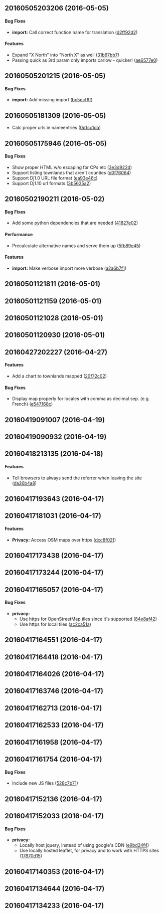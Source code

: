 <a name="20160505203206"></a>
## 20160505203206 (2016-05-05)


#### Bug Fixes

* **import:**  Call correct function name for translation ([d2ff92d2](d2ff92d2))

#### Features

*   Expand "X North" into "North X" as well ([31b67bb7](31b67bb7))
*   Passing quick as 3rd param only imports carlow - quicker! ([ae6577e0](ae6577e0))



<a name="20160505201215"></a>
## 20160505201215 (2016-05-05)

#### Bug Fixes

* **import:**  Add missing import ([bc5dcf6f](bc5dcf6f))

<a name="20160505181309"></a>


## 20160505181309 (2016-05-05)
*   Calc proper urls in nameentries ([0d1cc1da](0d1cc1da))


<a name="20160505175946"></a>
## 20160505175946 (2016-05-05)


#### Bug Fixes

*   Show proper HTML w/o escaping for CPs etc ([3e3d922d](3e3d922d))
*   Support listing townlands that aren't counties ([d0f76064](d0f76064))
*   Support Dj1.0 URL file format ([ea93e46c](ea93e46c))
*   Support Dj1.10 url formats ([3b5635a2](3b5635a2))



<a name="20160502190211"></a>
## 20160502190211 (2016-05-02)


#### Bug Fixes

*   Add some python dependencies that are needed ([41827e02](41827e02))

#### Performance

*   Precalculate alternative names and serve them up ([5fb89e45](5fb89e45))

#### Features

* **import:**  Make verbose import more verbose ([a2a6b7f1](a2a6b7f1))



<a name="20160501121811"></a>
## 20160501121811 (2016-05-01)




<a name="20160501121159"></a>
## 20160501121159 (2016-05-01)




<a name="20160501121028"></a>
## 20160501121028 (2016-05-01)




<a name="20160501120930"></a>
## 20160501120930 (2016-05-01)




<a name="20160427202227"></a>
## 20160427202227 (2016-04-27)


#### Features

*   Add a chart to townlands mapped ([20f72c02](20f72c02))

#### Bug Fixes

*   Display map properly for locales with comma as decimal sep. (e.g.  French) ([e547168c](e547168c))



<a name="20160419091007"></a>
## 20160419091007 (2016-04-19)




<a name="20160419090932"></a>
## 20160419090932 (2016-04-19)




<a name="20160418213135"></a>
## 20160418213135 (2016-04-18)


#### Features

*   Tell browsers to always send the referrer when leaving the site ([da26b4a8](da26b4a8))



<a name="20160417193643"></a>
## 20160417193643 (2016-04-17)




<a name="20160417181031"></a>
## 20160417181031 (2016-04-17)


#### Features

* **Privacy:**  Access OSM maps over https ([dcc8f021](dcc8f021))



<a name="20160417173438"></a>
## 20160417173438 (2016-04-17)




<a name="20160417173244"></a>
## 20160417173244 (2016-04-17)




<a name="20160417165057"></a>
## 20160417165057 (2016-04-17)


#### Bug Fixes

* **privacy:**
  *  Use https for OpenStreetMap tiles since it's supported ([84e8af42](84e8af42))
  *  Use https for local tiles ([ac2ca51a](ac2ca51a))



<a name="20160417164551"></a>
## 20160417164551 (2016-04-17)




<a name="20160417164418"></a>
## 20160417164418 (2016-04-17)




<a name="20160417164026"></a>
## 20160417164026 (2016-04-17)




<a name="20160417163746"></a>
## 20160417163746 (2016-04-17)




<a name="20160417162713"></a>
## 20160417162713 (2016-04-17)




<a name="20160417162533"></a>
## 20160417162533 (2016-04-17)




<a name="20160417161958"></a>
## 20160417161958 (2016-04-17)




<a name="20160417161754"></a>
## 20160417161754 (2016-04-17)


#### Bug Fixes

*   Include new JS files ([528c7b71](528c7b71))



<a name="20160417152136"></a>
## 20160417152136 (2016-04-17)




<a name="20160417152033"></a>
## 20160417152033 (2016-04-17)


#### Bug Fixes

* **privacy:**
  *  Locally host jquery, instead of using google's CDN ([e9bd24f4](e9bd24f4))
  *  Use locally hosted leaflet, for privacy and to work with HTTPS sites ([17870d15](17870d15))



<a name="20160417140353"></a>
## 20160417140353 (2016-04-17)




<a name="20160417134644"></a>
## 20160417134644 (2016-04-17)




<a name="20160417134233"></a>
## 20160417134233 (2016-04-17)




